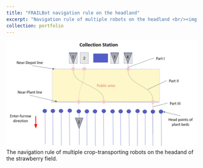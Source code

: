 ```yaml
---
title: "FRAILBot navigation rule on the headland"
excerpt: "Navigation rule of multiple robots on the headland <br/><img src='/images/frailbot_headland.png' width='300pt'>"
collection: portfolio
---
```

<img src='/images/frailbot_headland.png'>
The navigation rule of multiple crop-transporting robots on the headand of the strawberry field.